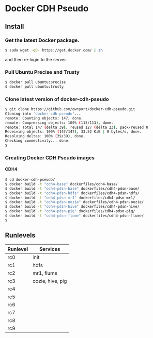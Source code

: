# Docker CDH Pseudo

## Install

### Get the latest Docker package.

```sh
$ sudo wget -qO- https://get.docker.com/ | sh
```
and then re-login to the server.

### Pull Ubuntu Precise and Trusty

```sh
$ docker pull ubuntu:precise
$ docker pull ubuntu:trusty
```

### Clone latest version of docker-cdh-pseudo

```sh
$ git clone https://github.com/ownport/docker-cdh-pseudo.git
Cloning into 'docker-cdh-pseudo'...
remote: Counting objects: 147, done.
remote: Compressing objects: 100% (113/113), done.
remote: Total 147 (delta 39), reused 127 (delta 23), pack-reused 0
Receiving objects: 100% (147/147), 33.52 KiB | 0 bytes/s, done.
Resolving deltas: 100% (39/39), done.
Checking connectivity... done.
$
```

### Creating Docker CDH Pseudo images

#### CDH4

```sh
$ cd docker-cdh-pseudo/
$ docker build -t "cdh4-base" dockerfiles/cdh4-base/
$ docker build -t "cdh4-pdsn-base" dockerfiles/cdh4-pdsn-base/
$ docker build -t "cdh4-pdsn-hdfs" dockerfiles/cdh4-pdsn-hdfs/
$ docker build -t "cdh4-pdsn-mr1" dockerfiles/cdh4-pdsn-mr1/
$ docker build -t "cdh4-pdsn-oozie" dockerfiles/cdh4-pdsn-oozie/
$ docker build -t "cdh4-pdsn-hive" dockerfiles/cdh4-pdsn-hive/
$ docker build -t "cdh4-pdsn-pig" dockerfiles/cdh4-pdsn-pig/
$ docker build -t "cdh4-pdsn-flume" dockerfiles/cdh4-pdsn-flume/
$
```

## Runlevels

Runlevel | Services
-------- | ----------------
rc0      | init
rc1      | hdfs
rc2      | mr1, flume
rc3      | oozie, hive, pig
rc4      |
rc5      |
rc6      |
rc7      |
rc8      |
rc9      |



